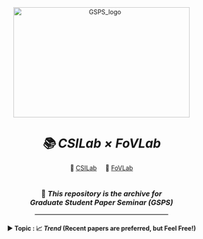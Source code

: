<div align="center">
  <img width="400" height="250" alt="GSPS_logo" src="https://github.com/user-attachments/assets/61157f16-2b13-43ec-8b6b-5de9f20fac29" />
</div>

<div align="center">
  <h1><i>📚 CSILab × FoVLab</i></h1>

  <div>    
    🔗 <a href='https://www.jinhwipark.com/' target='_blank'>CSILab</a>&nbsp;&nbsp;&nbsp;&nbsp;
    🔗 <a href='http://fovlab.cau.ac.kr/' target='_blank'>FoVLab</a>
  </div>

  <br />

  <h3>
    📝 <em>This repository is the archive for</em><br/>
    <strong><em>Graduate Student Paper Seminar (GSPS)</em></strong>
  </h3>

  <hr style="width:60%; border: 1px solid #ccc;" />

  <h4>
    ▶ <strong>Topic</strong> : 📈 <i>Trend</i> (Recent papers are preferred, but Feel Free!)
  </h4>
</div>
